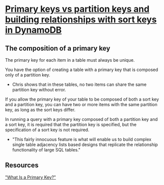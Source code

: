 # [Primary keys vs partition keys and building relationships with sort keys in DynamoDB](https://egghead.io/lessons/aws-primary-keys-vs-partition-keys-and-building-relationships-with-sort-keys-in-dynamodb?pl=intro-to-dynamodb-f35a)

## The composition of a primary key
The primary key for each item in a table must always be unique.

You have the option of creating a table with a primary key that is composed only of a partition key.
- Chris shows that in these tables, no two items can share the same partition key without error.

If you allow the primary key of your table to be composed of both a sort key and a partition key, you can have two or more items with the same partition key, as long as the sort keys differ.

In running a query with a primary key composed of both a partition key and a sort key, it is required that the partition key is specified, but the specification of a sort key is not required.
- "This fairly innocuous feature is what will enable us to build complex single table adjacency lists based designs that replicate the relationship functionality of large SQL tables."

## Resources
["What Is a Primary Key?"](https://www.lifewire.com/primary-key-definition-1019179)

